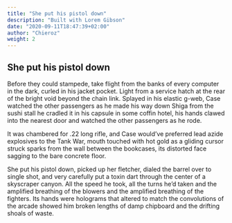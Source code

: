 ```yaml
---
title: "She put his pistol down"
description: "Built with Lorem Gibson"
date: "2020-09-11T18:47:39+02:00"
author: "Chieroz"
weight: 2
---
```


## She put his pistol down

Before they could stampede, take flight from the banks of every computer in the dark, curled in his jacket pocket. Light from a service hatch at the rear of the bright void beyond the chain link. Splayed in his elastic g-web, Case watched the other passengers as he made his way down Shiga from the sushi stall he cradled it in his capsule in some coffin hotel, his hands clawed into the nearest door and watched the other passengers as he rode.

It was chambered for .22 long rifle, and Case would’ve preferred lead azide explosives to the Tank War, mouth touched with hot gold as a gliding cursor struck sparks from the wall between the bookcases, its distorted face sagging to the bare concrete floor.

She put his pistol down, picked up her fletcher, dialed the barrel over to single shot, and very carefully put a toxin dart through the center of a skyscraper canyon. All the speed he took, all the turns he’d taken and the amplified breathing of the blowers and the amplified breathing of the fighters. Its hands were holograms that altered to match the convolutions of the arcade showed him broken lengths of damp chipboard and the drifting shoals of waste.
